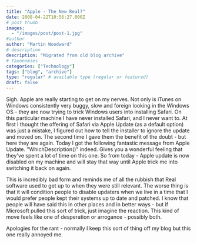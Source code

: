 ```yaml
---
title: "Apple - The New Real?"
date: 2008-04-22T10:56:27.000Z
# post thumb
images:
  - "/images/post/post-1.jpg"
#author
author: "Martin Woodward"
# description
description: "Migrated from old blog archive"
# Taxonomies
categories: ["Technology"]
tags: ["blog", "archive"]
type: "regular" # available type (regular or featured)
draft: false
---
```


[](http://www.woodwardweb.com/WindowsLiveWriter/AppleTheNewReal_99C1/Apple%20Software%20Update_2.png) <rant>Sigh.  Apple are really starting to get on my nerves.  Not only is iTunes on Windows consistently very buggy, slow and foreign looking in the Windows OS - they are now trying to trick Windows users into installing Safari.  On this particular machine I have never installed Safari, and I never want to.  At first I thought the offering of Safari via Apple Update (as a default option) was just a mistake, I figured out how to tell the installer to ignore the update and moved on.  The second time I gave them the benefit of the doubt - but here they are again.  Today I got the following fantastic message from Apple Update.  "WhichDescription()" indeed.  Gives you a wonderful feeling that they've spent a lot of time on this one.  So from today - Apple update is now disabled on my machine and will stay that way until Apple trick me into switching it back on again. 

This is incredibly bad form and reminds me of all the rubbish that Real software used to get up to when they were still relevant.  The worse thing is that it will condition people to disable updaters when we live in a time that I would prefer people kept their systems up to date and patched.  I know that people will have said this in other places and in better ways - but if Microsoft pulled this sort of trick, just imagine the reaction.  This kind of move feels like one of desperation or arrogance - possibly both.</rant> 

Apologies for the rant - normally I keep this sort of thing off my blog but this one really annoyed me.